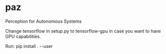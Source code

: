 # paz
Perception for Autonomous Systems

Change tensorflow in setup.py to tensorflow-gpu in case you want to have GPU capabilities.

Run:
pip install . --user
